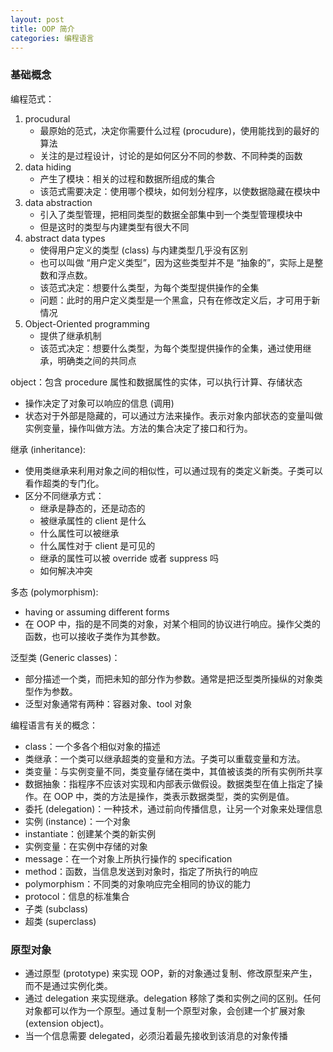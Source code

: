 ```yaml
---
layout: post
title: OOP 简介
categories: 编程语言
---
```


### 基础概念

编程范式：
1. procudural
    - 最原始的范式，决定你需要什么过程 (procudure)，使用能找到的最好的算法
    - 关注的是过程设计，讨论的是如何区分不同的参数、不同种类的函数
2. data hiding
    - 产生了模块：相关的过程和数据所组成的集合
    - 该范式需要决定：使用哪个模块，如何划分程序，以使数据隐藏在模块中
3. data abstraction
    - 引入了类型管理，把相同类型的数据全部集中到一个类型管理模块中
    - 但是这时的类型与内建类型有很大不同
4. abstract data types
    - 使得用户定义的类型 (class) 与内建类型几乎没有区别
    - 也可以叫做 “用户定义类型”，因为这些类型并不是 “抽象的”，实际上是整数和浮点数。
    - 该范式决定：想要什么类型，为每个类型提供操作的全集
    - 问题：此时的用户定义类型是一个黑盒，只有在修改定义后，才可用于新情况
5. Object-Oriented programming
    - 提供了继承机制
    - 该范式决定：想要什么类型，为每个类型提供操作的全集，通过使用继承，明确类之间的共同点

object：包含 procedure 属性和数据属性的实体，可以执行计算、存储状态
* 操作决定了对象可以响应的信息 (调用)
* 状态对于外部是隐藏的，可以通过方法来操作。表示对象内部状态的变量叫做实例变量，操作叫做方法。方法的集合决定了接口和行为。

继承 (inheritance):
* 使用类继承来利用对象之间的相似性，可以通过现有的类定义新类。子类可以看作超类的专门化。
* 区分不同继承方式：
    - 继承是静态的，还是动态的
    - 被继承属性的 client 是什么
    - 什么属性可以被继承
    - 什么属性对于 client 是可见的
    - 继承的属性可以被 override 或者 suppress 吗
    - 如何解决冲突

多态 (polymorphism):
* having or assuming different forms
* 在 OOP 中，指的是不同类的对象，对某个相同的协议进行响应。操作父类的函数，也可以接收子类作为其参数。

泛型类 (Generic classes)：
* 部分描述一个类，而把未知的部分作为参数。通常是把泛型类所操纵的对象类型作为参数。
* 泛型对象通常有两种：容器对象、tool 对象

编程语言有关的概念：
* class：一个多各个相似对象的描述
* 类继承：一个类可以继承超类的变量和方法。子类可以重载变量和方法。
* 类变量：与实例变量不同，类变量存储在类中，其值被该类的所有实例所共享
* 数据抽象：指程序不应该对实现和内部表示做假设。数据类型在值上指定了操作。在 OOP 中，类的方法是操作，类表示数据类型，类的实例是值。
* 委托 (delegation)：一种技术，通过前向传播信息，让另一个对象来处理信息
* 实例 (instance)：一个对象
* instantiate：创建某个类的新实例
* 实例变量：在实例中存储的对象
* message：在一个对象上所执行操作的 specification
* method：函数，当信息发送到对象时，指定了所执行的响应
* polymorphism：不同类的对象响应完全相同的协议的能力
* protocol：信息的标准集合
* 子类 (subclass)
* 超类 (superclass)

### 原型对象

* 通过原型 (prototype) 来实现 OOP，新的对象通过复制、修改原型来产生，而不是通过实例化类。
* 通过 delegation 来实现继承。delegation 移除了类和实例之间的区别。任何对象都可以作为一个原型。通过复制一个原型对象，会创建一个扩展对象 (extension object)。
* 当一个信息需要 delegated，必须沿着最先接收到该消息的对象传播